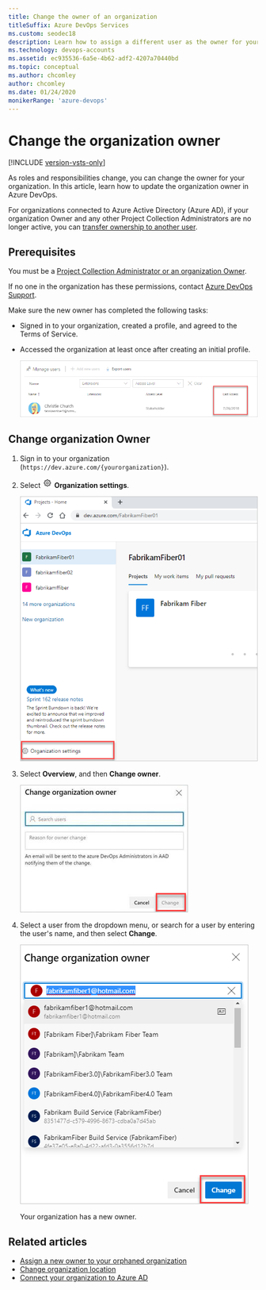 ```yaml
---
title: Change the owner of an organization
titleSuffix: Azure DevOps Services
ms.custom: seodec18
description: Learn how to assign a different user as the owner for your organization. Also learn what permissions are required to make updates.
ms.technology: devops-accounts
ms.assetid: ec935536-6a5e-4b62-adf2-4207a70440bd
ms.topic: conceptual
ms.author: chcomley
author: chcomley
ms.date: 01/24/2020
monikerRange: 'azure-devops'
---
```


# Change the organization owner

[!INCLUDE [version-vsts-only](../../includes/version-vsts-only.md)]

As roles and responsibilities change, you can change the owner for your organization. In this article, learn how to update the organization owner in Azure DevOps.

For organizations connected to Azure Active Directory (Azure AD),  if your organization Owner and any other Project Collection Administrators are no longer active, you can [transfer ownership to another user](resolve-orphaned-organization.md).  

<a name="ChangeOwner"></a>

## Prerequisites

You must be a [Project Collection Administrator or an organization Owner](../security/lookup-organization-owner-admin.md).

If no one in the organization has these permissions, contact
[Azure DevOps Support](https://azure.microsoft.com/support/devops).

Make sure the new owner has completed the following tasks:

* Signed in to your organization, created a profile, and agreed to the Terms of Service.
* Accessed the organization at least once after creating an initial profile.

   ![Last access date](media/change-organization-ownership/user-last-access.png)

## Change organization Owner

1. Sign in to your organization (`https://dev.azure.com/{yourorganization}`).

1. Select ![gear icon](../../media/icons/gear-icon.png) **Organization settings**.

    ![Select "Organization settings"](../../media/settings/open-admin-settings-vert.png)

1. Select **Overview**, and then **Change owner**.  

    ![Select Overview, and then Change owner](media/change-organization-ownership/change-organization-owner.png)

1. Select a user from the dropdown menu, or search for a user by entering the user's name, and then select **Change**.

    ![Enter and save a new organization Owner](media/change-organization-ownership/save-new-organization-owner.png)

   Your organization has a new owner.

## Related articles

- [Assign a new owner to your orphaned organization](resolve-orphaned-organization.md)
- [Change organization location](change-organization-location.md)
- [Connect your organization to Azure AD](connect-organization-to-azure-ad.md)

 
